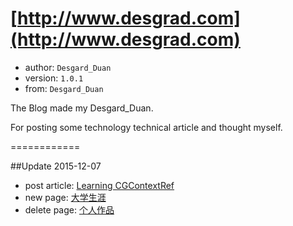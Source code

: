 [http://www.desgrad.com](http://www.desgrad.com)
============
+ author: `Desgard_Duan`
+ version: `1.0.1`
+ from: `Desgard_Duan`

The Blog made my Desgard_Duan.

For posting some technology technical article and thought myself.

============

##Update 2015-12-07
+ post article: [Learning CGContextRef](http://www.desgard.com/learning/2015/12/04/CGContextRef/)
+ new page: [大学生涯](http://www.desgard.com/road/)
+ delete page: [个人作品](http://www.desgard.com/works/)
